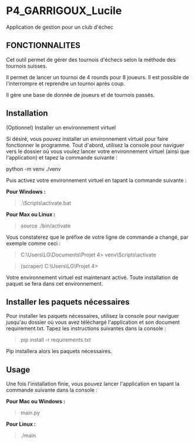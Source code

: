 # P4_GARRIGOUX_Lucile
Application de gestion pour un club d'échec

## FONCTIONNALITES

Cet outil permet de gérer des tournois d'échecs selon la méthode des tournois suisses.

Il permet de lancer un tournoi de 4 rounds pour 8 joueurs. Il est possible de l'interrompre et reprendre un tournoi après coup.

Il gère une base de donnée de joueurs et de tournois passés.


## Installation

(Optionnel) Installer un environnement virtuel

Si désiré, vous pouvez installer un environnement virtuel pour faire fonctionner le programme. Tout d'abord, utilisez la console pour naviguer vers le dossier où vous voulez lancer votre environnement virtuel (ainsi que l'application) et tapez la commande suivante :

python -m venv ./venv

Puis activez votre environnement virtuel en tapant la commande suivante :

**Pour Windows :**
> .\Scripts\activate.bat

**Pour Max ou Linux :**
> source ./bin/activate

Vous constaterez que le préfixe de votre ligne de commande a changé, par exemple comme ceci :

> C:\Users\LG\Documents\Projet 4> venv\Scripts\activate

> (scraper) C:\Users\LG\Projet 4>

Votre environnement virtuel est maintenant activé. Toute installation de paquet se fera dans cet environnement.

## Installer les paquets nécessaires

Pour installer les paquets nécessaires, utilisez la console pour naviguer jusqu'au dossier où vous avez téléchargé l'application et son document requirement.txt. Tapez les instructions suivantes dans la console :

> pip install -r requirements.txt

Pip installera alors les paquets nécessaires.

## Usage
Une fois l'installation finie, vous pouvez lancer l'application en tapant la commande suivante dans la console :

**Pour Mac ou Windows :**
> main.py

**Pour Linux :**
> ./main

